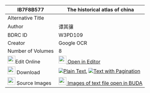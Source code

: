 |IB7F8B577|The historical atlas of china 
| --- | --- 
|Alternative Title |
|Author| 谭其骧
|BDRC ID | W3PD109
|Creator | Google OCR
|Number of Volumes| 8
|<img width="25" src="https://img.icons8.com/color/25/000000/edit-property.png">Edit Online| [<img width="25" src="https://avatars.githubusercontent.com/u/45091458?s=200&v=4"> Open in Editor](http://editor.openpecha.org/IB7F8B577)
|<img width="25" src="https://img.icons8.com/fluent/48/000000/download-2.png"/>  Download | [![](https://img.icons8.com/color/20/000000/txt.png)Plain Text](https://github.com/Openpecha/IB7F8B577/releases/download/v2/The_historical_atlas_of_china_plain_IB7F8B577.zip), [![](https://img.icons8.com/color/20/000000/txt.png)Text with Pagination](https://github.com/Openpecha/IB7F8B577/releases/download/v2/The_historical_atlas_of_china_pages_IB7F8B577.zip)
|<img width="25" src="https://img.icons8.com/plasticine/100/000000/pictures-folder.png"/>  Source Images | [<img width="25" src="https://library.bdrc.io/icons/BUDA-small.svg"> Images of text file open in BUDA](https://library.bdrc.io/show/bdr:W3PD109)
